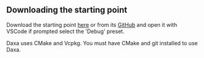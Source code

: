 ## Downloading the starting point

Download the starting point [here](https://codeload.github.com/learndaxa/daxa-app-template/zip/refs/heads/main) or from its [GitHub](https://github.com/learndaxa/daxa-app-template) and open it with VSCode if prompted select the 'Debug' preset.

Daxa uses CMake and Vcpkg. You must have CMake and git installed to use Daxa.
